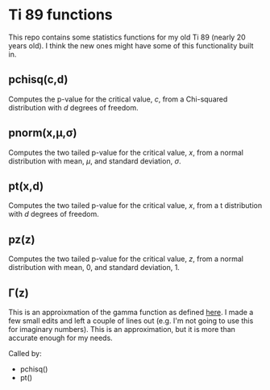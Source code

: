 # Ti 89 functions

This repo contains some statistics functions for my old Ti 89 (nearly 20 years old). I think the new ones might have some of this functionality built in.

## pchisq(c,d)
Computes the p-value for the critical value, *c*, from a Chi-squared distribution with *d* degrees of freedom.

## pnorm(x,μ,σ)
Computes the two tailed p-value for the critical value, *x*, from a normal distribution with mean, *μ*, and standard deviation, *σ*.

## pt(x,d)
Computes the two tailed p-value for the critical value, *x*, from a t distribution with *d* degrees of freedom.

## pz(z)
Computes the two tailed p-value for the critical value, *z*, from a normal distribution with mean, 0, and standard deviation, 1.

## Γ(z)
This is an approixmation of the gamma function as defined [here](http://www.rskey.org/CMS/8-programmable-calculators?start=268). I made a few small edits and left a couple of lines out (e.g. I'm not going to use this for imaginary numbers). This is an approximation, but it is more than accurate enough for my needs.

Called by:
* pchisq()
* pt()
